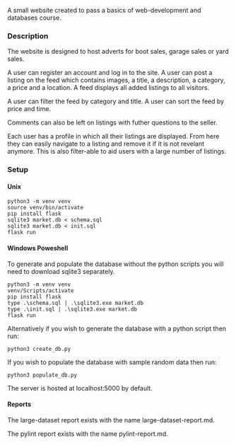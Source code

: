A small website created to pass a basics of web-development and databases course.

### Description
The website is designed to host adverts for boot sales, garage sales or yard sales. 

A user can register an account and log in to the site.
A user can post a listing on the feed which contains images, a title, a description, a category, a price and a location. 
A feed displays all added listings to all visitors.

A user can filter the feed by category and title.
A user can sort the feed by price and time.

Comments can also be left on listings with futher questions to the seller.

Each user has a profile in which all their listings are displayed. From here they can easily navigate to a listing and remove it if it is not revelant anymore. This is also filter-able to aid users with a large number of listings.



### Setup

#### Unix
```
python3 -m venv venv
source venv/bin/activate
pip install flask
sqlite3 market.db < schema.sql
sqlite3 market.db < init.sql
flask run
```

#### Windows Poweshell
To generate and populate the database without the python scripts you will need to download sqlite3 separately.

```
python3 -m venv venv
venv/Scripts/activate
pip install flask
type .\schema.sql | .\sqlite3.exe market.db
type .\init.sql | .\sqlite3.exe market.db
flask run
```

Alternatively if you wish to generate the database with a python script then run:
```
python3 create_db.py
```

If you wish to populate the database with sample random data then run:
```
python3 populate_db.py
```


The server is hosted at localhost:5000 by default.


#### Reports
The large-dataset report exists with the name large-dataset-report.md.

The pylint report exists with the name pylint-report.md.